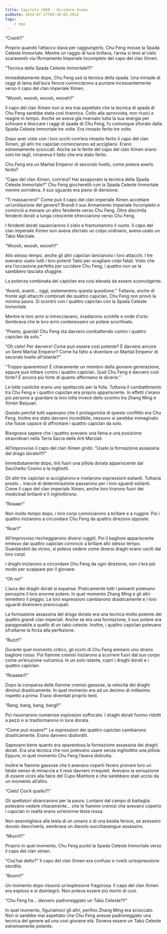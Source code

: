 ```yaml
---
title: Capitolo 1868 - Uccidere Ximen
pubDate: 2024-07-27T04:36:02.201Z
tags:
    - mga
---
```


“Crack!!”

Proprio quando l’attacco stava per raggiungerlo, Chu Feng mosse la Spada Celeste Immortale. Mentre un raggio di luce brillava, l’arma si levò al cielo scaraventò via l’Armamento Imperiale Incompleto del capo del clan Ximen.

“Tecnica della Spada Celeste Immortale!!!”

Immediatamente dopo, Chu Feng usò la tecnica della spada. Una miriade di raggi di lama dall’aura feroce cominciarono a puntare incessantemente verso il capo del clan imperiale Ximen.

“Woosh, woosh, woosh, woosh!!”

Il capo del clan Ximen non si era mai aspettato che la tecnica di spada di Chu Feng sarebbe stata così tirannica. Colto alla sprovvista, non riuscì a reagire in tempo. Anche se aveva già riversato tutta la sua energia per schivare e bloccare i raggi di spada di Chu Feng, fu comunque sfiorato dalla Spada Celeste Immortale tre volte. Era rimasto ferito tre volte.

Dopo aver visto con i loro occhi com’era rimasto ferito il capo del clan Ximen, gli altri tre capiclan cominciarono ad accigliarsi. Erano estremamente scioccati. Anche se le ferite del capo del clan Ximen erano solo tre tagli, rimaneva il fatto che era stato ferito.

Chu Feng era un Martial Emperor di secondo livello, come poteva averlo ferito?

“Capo del clan Ximen, com’era? Hai assaporato la tecnica della Spada Celeste Immortale?” Chu Feng giocherellò con la Spada Celeste Immortale mentre sorrideva. Il suo sguardo era pieno di derisione.

“Ti massacrerò!” Come può il capo del clan imperiale Ximen accettare un’umiliazione del genere? Brandì il suo Armamento Imperiale Incompleto e cominciò a menare un altro fendente verso Chu Feng. Oltre diecimila fendenti dorati a lunga crescente sfrecciarono verso Chu Feng.

I fendenti dorati squarciarono il cielo e frantumarono il vuoto. Il capo del clan imperiale Ximen non aveva sferrato un colpo ordinario, aveva usato un Tabù Marziale.

“Woosh, woosh, woosh!!”

Allo stesso tempo, anche gli altri capiclan lanciarono i loro attacchi. I tre avevano usato tutti i loro potenti Tabù per scagliare colpi fatali. Visto che era l’occasione perfetta per uccidere Chu Feng, i quattro non se la sarebbero lasciata sfuggire.

La potenza combinata dei capiclan era così elevata da essere sconvolgente.

“Avanti, avanti… oggi, sistemeremo questa questione.” Tuttavia, anche di fronte agli attacchi combinati dei quattro capiclan, Chu Feng non provò la minima paura. Si scontrò con i quattro capiclan con la Spada Celeste Immortale.

Mentre le loro armi si intrecciavano, irradiarono scintille e onde d’urto. Sembrava che le loro armi contenessero un potere sconfinato.

“Presto, guarda! Chu Feng sta davvero combattendo contro i quattro capiclan da solo.”

“Oh cielo! Per davvero! Come può essere così potente? È davvero ancora un Semi Martial Emperor? Come ha fatto a diventare un Martial Emperor di secondo livello all’istante?”

“Troppo spaventoso! È chiaramente un membro della giovane generazione, eppure può lottare contro i quattro capiclan. Quel Chu Feng è davvero così forte? È ancora più forte di quanto affermano le dicerie.”

Le lotte caotiche erano uno spettacolo per la folla. Tuttavia il combattimento tra Chu Feng e i quattro capiclan era proprio appariscente. In effetti c’erano più persone a guardare la loro lotta invece dello scontro tra Zhang Ming e Ximen Baiyuan.

Questo perché tutti sapevano che il protagonista di questo conflitto era Chu Feng. Inoltre era stato davvero incredibile, nessuno si sarebbe immaginato che fosse capace di affrontare i quattro capiclan da solo.

Bisognava sapere che i quattro avevano una fama e una posizione straordinari nella Terra Sacra delle Arti Marziali.

All’improvviso il capo del clan Ximen gridò: “Usate la formazione assassina del drago dorato!!!!”

Immediatamente dopo, tirò fuori una pillola dorata appariscente dal Sacchetto Cosmo e la inghiottì.

Gli altri tre capiclan si accigliarono e rivelarono espressioni esitanti. Tuttavia presto… tracce di determinazione passarono per i loro sguardi esitanti. Come il capo del clan imperiale Ximen, anche loro tirarono fuori dei medicinali brillanti e li inghiottirono.

“Roaaar!”

Non molto tempo dopo, i loro corpi cominciarono a brillare e a ruggire. Poi i quattro iniziarono a circondare Chu Feng da quattro direzioni opposte.

“Roar!!”

All’improvviso riecheggiarono diversi ruggiti. Poi il bagliore appariscente emesso dai quattro capiclan cominciò a brillare allo stesso tempo. Guardandoli da vicino, si poteva vedere come diversi draghi erano usciti dai loro corpi.

I draghi iniziarono a circondare Chu Feng da ogni direzione, non c’era più modo per scappare per il giovane.

“Oh no!”

L’aura dei draghi dorati si espanse. Praticamente tutti i presenti potevano percepire il loro enorme potere. In quel momento Zhang Ming e gli altri temettero il peggio. Le loro espressioni cambiarono drasticamente e i loro sguardi divennero preoccupati.

La formazione assassina del drago dorato era una tecnica molto potente dei quattro grandi clan imperiali. Anche se era una formazione, il suo potere era paragonabile a quello di un tabù celeste. Inoltre, i quattro capiclan potevano sfruttarne la forza alla perfezione.

“Buzz!!”

Durante quel momento critico, gli occhi di Chu Feng emisero uno strano bagliore rosso. Poi fiamme cremisi iniziarono a scorrere fuori dal suo corpo come un’eruzione vulcanica. In un solo istante, coprì i draghi dorati e i quattro capiclan.

“Roaaaar!!”

Dopo la comparsa delle fiamme cremisi gassose, la velocità dei draghi diminuì drasticamente. In quel momento era ad un decimo di millesimo rispetto a prima. Erano diventati proprio lenti.

“Bang, bang, bang, bang!!”

Poi risuonarono numerose esplosioni soffocate. I draghi dorati furono ridotti a pezzi e si trasformarono in luce dorata.

“Come può essere?” Le espressioni dei quattro capiclan cambiarono drasticamente. Erano davvero sbalorditi.

Sapevano bene quanto era spaventosa la formazione assassina dei draghi dorati. Era una tecnica che non potevano usare senza inghiottire una pillola. Eppure, in quel momento Chu Feng l’aveva distrutta.

Inoltre le fiamme gassose che li avevano coperti fecero provare loro un fatale senso di minaccia e li rese davvero irrequieti. Avevano la sensazione di essere vicini alla falce del Cupo Mietitore e che sarebbero stati uccisi da un momento all’altro.

“Cielo! Cos’è quello?!”

Gli spettatori sbiancarono per la paura. Lontano dal campo di battaglia potevano vedere chiaramente… che le fiamme cremisi che avevano coperto i capiclan in realtà erano un’enorme testa rossa.

Non assomigliava alla testa di un umano o di una bestia feroce, se avessero dovuto descriverla, sembrava un diavolo succhiasangue assassino.

“Muori!!!”

Proprio in quel momento, Chu Feng puntò la Spada Celeste Immortale verso il capo del clan ximen.

“Cos’hai detto?” Il capo del clan Ximen era confuso e rivelò un’espressione stordita.

“Boom!!”

Un momento dopo risuonò un’esplosione fragorosa. Il capo del clan Ximen era esploso e si disintegrò. Non poteva essere più morto di così.

“Chu Feng ha… davvero padroneggiato un Tabù Celeste?!!”

In quel momento, figuriamoci gli altri, perfino Zhang Ming era scioccato. Non si sarebbe mai aspettato che Chu Feng avesse padroneggiato una tecnica del genere ad una così giovane età. Doveva essere un Tabù Celeste estremamente potente.



